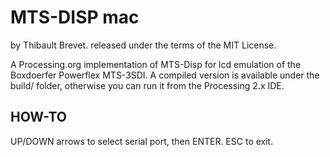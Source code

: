 MTS-DISP mac
============

by Thibault Brevet.
released under the terms of the MIT License.

A Processing.org implementation of MTS-Disp for lcd emulation of the Boxdoerfer Powerflex MTS-3SDI.
A compiled version is available under the build/ folder, otherwise you can run it from the Processing 2.x IDE.

HOW-TO
------
UP/DOWN arrows to select serial port, then ENTER. ESC to exit.